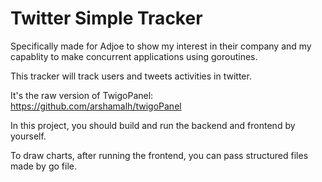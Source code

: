 # Twitter Simple Tracker

Specifically made for Adjoe to show my interest in their company and my capablity to make concurrent applications using goroutines. 

This tracker will track users and tweets activities in twitter.

It's the raw version of TwigoPanel: https://github.com/arshamalh/twigoPanel

In this project, you should build and run the backend and frontend by yourself.

To draw charts, after running the frontend, you can pass structured files made by go file.

